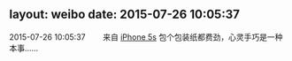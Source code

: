 layout: weibo
date: 2015-07-26 10:05:37
---
2015-07-26 10:05:37  &nbsp;&nbsp;&nbsp;&nbsp;&nbsp;&nbsp; 来自 <a href="sinaweibo://customweibosource" rel="nofollow">iPhone 5s</a>
包个包装纸都费劲，心灵手巧是一种本事…… ​​​
